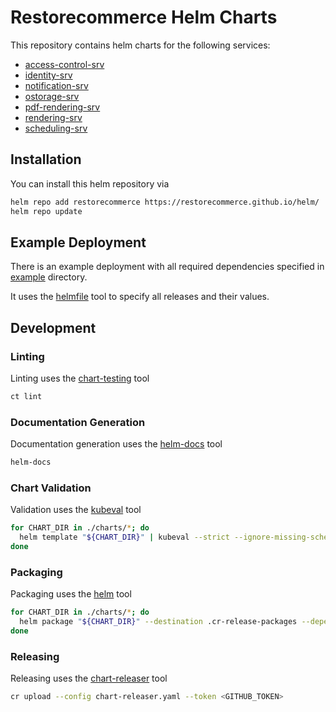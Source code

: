 # Restorecommerce Helm Charts

This repository contains helm charts for the following services:

* [access-control-srv](./charts/access-control-srv)
* [identity-srv](./charts/identity-srv)
* [notification-srv](./charts/notification-srv)
* [ostorage-srv](./charts/ostorage-srv)
* [pdf-rendering-srv](./charts/pdf-rendering-srv)
* [rendering-srv](./charts/rendering-srv)
* [scheduling-srv](./charts/scheduling-srv)

## Installation

You can install this helm repository via

```bash
helm repo add restorecommerce https://restorecommerce.github.io/helm/
helm repo update
```

## Example Deployment

There is an example deployment with all required dependencies specified in [example](./example) directory.

It uses the [helmfile](https://github.com/roboll/helmfile) tool to specify all releases and their values.

## Development

### Linting

Linting uses the [chart-testing](https://github.com/helm/chart-testing) tool

```bash
ct lint
```

### Documentation Generation

Documentation generation uses the [helm-docs](https://github.com/norwoodj/helm-docs) tool

```bash
helm-docs
```

### Chart Validation

Validation uses the [kubeval](https://github.com/instrumenta/kubeval) tool

```bash
for CHART_DIR in ./charts/*; do
  helm template "${CHART_DIR}" | kubeval --strict --ignore-missing-schemas
done
```

### Packaging

Packaging uses the [helm](https://helm.sh/) tool

```bash
for CHART_DIR in ./charts/*; do
  helm package "${CHART_DIR}" --destination .cr-release-packages --dependency-update
done
```

### Releasing

Releasing uses the [chart-releaser](https://github.com/helm/chart-releaser) tool

```bash
cr upload --config chart-releaser.yaml --token <GITHUB_TOKEN>
```